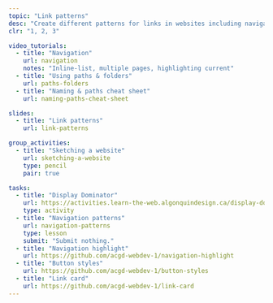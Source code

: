```yaml
---
topic: "Link patterns"
desc: "Create different patterns for links in websites including navigation highlighting, buttons and link cards."
clr: "1, 2, 3"

video_tutorials:
  - title: "Navigation"
    url: navigation
    notes: "Inline-list, multiple pages, highlighting current"
  - title: "Using paths & folders"
    url: paths-folders
  - title: "Naming & paths cheat sheet"
    url: naming-paths-cheat-sheet

slides:
  - title: "Link patterns"
    url: link-patterns

group_activities:
  - title: "Sketching a website"
    url: sketching-a-website
    type: pencil
    pair: true

tasks:
  - title: "Display Dominator"
    url: https://activities.learn-the-web.algonquindesign.ca/display-dominator/
    type: activity
  - title: "Navigation patterns"
    url: navigation-patterns
    type: lesson
    submit: "Submit nothing."
  - title: "Navigation highlight"
    url: https://github.com/acgd-webdev-1/navigation-highlight
  - title: "Button styles"
    url: https://github.com/acgd-webdev-1/button-styles
  - title: "Link card"
    url: https://github.com/acgd-webdev-1/link-card
---
```

